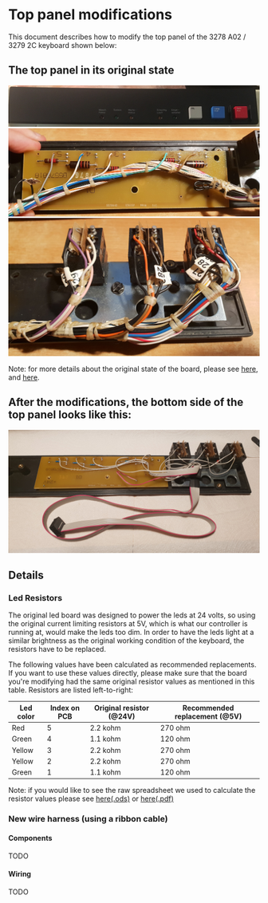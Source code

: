 # Top panel modifications

This document describes how to modify the top panel of the 3278 A02 / 3279 2C keyboard shown below:

## The top panel in its original state
![Top side of the top panel](images/top_panel_top.png)
![Bottom side of the led pcb](images/bottom_of_led_board.jpg)
![Bottom side of the push buttons](images/bottom_of_push_buttons.jpg)

Note: for more details about the original state of the board, please see [here](images/original_wire_harness_leds_and_buttons.pdf), and [here](images/bottom_of_push_buttons_annotated.jpg).

## After the modifications, the bottom side of the top panel looks like this:
![After modifications](images/after_modifications.jpg)

## Details

### Led Resistors

The original led board was designed to power the leds at 24 volts, so using the original current limiting resistors
at 5V, which is what our controller is running at, would make the leds too dim. In order to have the leds light at
a similar brightness as the original working condition of the keyboard, the resistors have to be replaced.

The following values have been calculated as recommended replacements. If you want to use these values
directly, please make sure that the board you're modifying had the same original resistor values as mentioned
in this table. Resistors are listed left-to-right:

| Led color | Index on PCB | Original resistor (@24V) | Recommended replacement (@5V) |
|-----------|--------------|--------------------------|-------------------------------|
| Red       | 5            | 2.2 kohm                 | 270 ohm                       |
| Green     | 4            | 1.1 kohm                 | 120 ohm                       |
| Yellow    | 3            | 2.2 kohm                 | 270 ohm                       |
| Yellow    | 2            | 2.2 kohm                 | 270 ohm                       |
| Green     | 1            | 1.1 kohm                 | 120 ohm                       |

Note: if you would like to see the raw spreadsheet we used to calculate the resistor values please see [here(.ods)](images/3278%20top%20panel%20led%20current%20limiting%20resistors.ods) or [here(.pdf)](images/3278%20top%20panel%20led%20current%20limiting%20resistors.pdf)

### New wire harness (using a ribbon cable)

#### Components

TODO

#### Wiring

TODO

